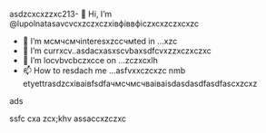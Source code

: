 asdzcxcxzzxc213- 👋 Hi, I’m @lupolnatasavcvcxzczxczxівфіввфіczxcxzczxcxzc
- 👀 I’m мсмчсмчinteresxzcсчмted in ...xzc
- 🌱 I’m currxcv..asdacxasxscvbaxsdfcvxzzxczxczxc
- 💞️ I’m locvbvcbczxcce on ...zczxcxlh
- 📫 How to resdach me ...asfvxxczcxzc nmb
etyettrasdzcxіваівfsdfачмсчмсчваіваіsdasdasdfasdfascxzcxz
<!---gfsdasdsdadasdasdacxzczxc
lupolnatasa/lupolnatasa is a ✨ special ✨ reiulpository because its `sdfdsfdsfREADME.mdvbx`asd (this file) appearsads on your GicnmbtHub profile.lkj
You can click the Precvvfkjkhhjiew link tиcvbаobv takex a look at your changes.sda
--->ads
ssfc
cxa
zcx;khv
assaccxzczxc
